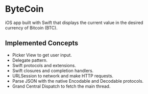# ByteCoin

iOS app built with Swift that displays the current value in the desired currency of Bitcoin (BTC).

## Implemented Concepts

* Picker View to get user input.
* Delegate pattern.
* Swift protocols and extensions.
* Swift closures and completion handlers.
* URLSession to network and make HTTP requests.
* Parse JSON with the native Encodable and Decodable protocols.
* Grand Central Dispatch to fetch the main thread.
